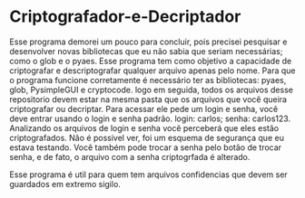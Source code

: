 # Criptografador-e-Decriptador

Esse programa demorei um pouco para concluir, pois precisei pesquisar e desenvolver novas bibliotecas que eu não sabia que seriam necessárias; como o glob e o pyaes.
Esse programa tem como objetivo a capacidade de criptografar e descriptografar qualquer arquivo apenas pelo nome.
Para que o programa funcione corretamente é necessário ter as bibliotecas: pyaes, glob, PysimpleGUI e cryptocode. logo em seguida, todos os arquivos desse repositorio devem estar na mesma pasta que os arquivos que você queira criptografar ou decriptar.
Para acessar ele pede um login e senha, você deve entrar usando o login e senha padrão. login: carlos; senha: carlos123.
Analizando os arquivos de login e senha você perceberá que eles estão criptografados. Não é possivel ver, foi um esquema de segurança que eu estava testando.
Você também pode trocar a senha pelo botão de trocar senha, e de fato, o arquivo com a senha criptogrfada é alterado.

Esse programa é util para quem tem arquivos confidencias que devem ser guardados em extremo sigilo.
